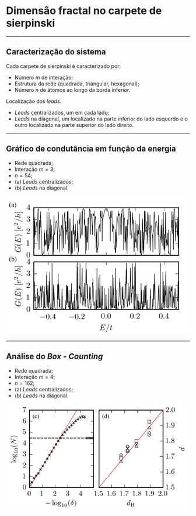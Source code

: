 # Dimensão fractal no carpete de sierpinski

---
## Caracterização do sistema

Cada carpete de sierpinski é caracterizado por:

* Número $m$ de interação;
* Estrutura da rede (quadrada, triangular, hexagonal);
* Número $n$ de átomos ao longo da borda inferior.



Localização dos _leads_.

* _Leads_ centralizados, um em cada lado;
* _Leads_ na diagonal, um localizado na parte inferior do lado esquerdo e o outro localizado na parte superior do lado direito.

---

## Gráfico de condutância em função da energia

* Rede quadrada;
* Interação $m = 3$;
* $n = 54$;
* (a) _Leads_ centralizados;
* (b) _Leads_ na diagonal.

![Logo do R](img/conductance.png)

___

## Análise do _Box - Counting_

* Rede quadrada;
* Interação $m = 4$;
* $n = 162$;
* (a) _Leads_ centralizados;
* (b) _Leads_ na diagonal.

![Logo do R](img/box_counting.png)